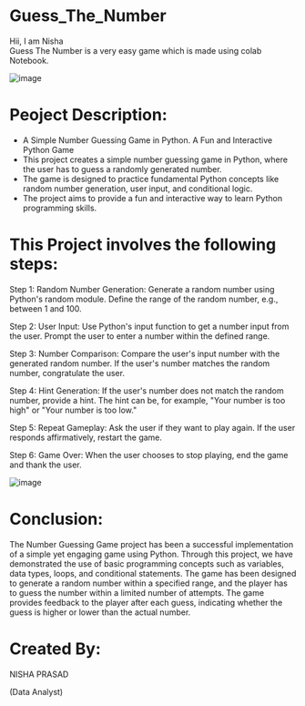# Guess_The_Number
Hii, I am Nisha  
Guess The Number is a very easy game which is made using colab Notebook.

 ![image](https://github.com/user-attachments/assets/fceefab9-06f5-4101-8d97-47dde78f4a75)

# Peoject Description:

- A Simple Number Guessing Game in Python. A Fun and Interactive Python Game
- This project creates a simple number guessing game in Python, where the user has to guess a randomly generated number.
- The game is designed to practice fundamental Python concepts like random number generation, user input, and conditional logic.
- The project aims to provide a fun and interactive way to learn Python programming skills.

# This Project involves the following steps:

 Step 1: Random Number Generation:
         Generate a random number using Python's random module.
         Define the range of the random number, e.g., between 1 and 100.

Step 2: User Input: Use Python's input function to get a number input from the user.
          Prompt the user to enter a number within the defined range.

Step 3: Number Comparison:
          Compare the user's input number with the generated random number.
          If the user's number matches the random number, congratulate the user.

Step 4: Hint Generation:
         If the user's number does not match the random number, provide a hint.
         The hint can be, for example, "Your number is too high" or "Your number is too low."

Step 5: Repeat Gameplay:
         Ask the user if they want to play again.
          If the user responds affirmatively, restart the game.

Step 6: Game Over:
          When the user chooses to stop playing, end the game and thank the user.


   ![image](https://github.com/user-attachments/assets/3f80a324-56ea-4c78-84f5-2ed4f46a6afd)


 # Conclusion:


   The Number Guessing Game project has been a successful implementation of a simple yet engaging game using Python.
   Through this project, we have demonstrated the use of basic programming concepts such as variables, data types, loops, and conditional statements.
   The game has been designed to generate a random number within a specified range, and the player has to guess the number within a limited number of attempts. 
   The game provides feedback to the player after each guess, indicating whether the guess is higher or lower than the actual number.


 # Created By:

  NISHA PRASAD

  (Data Analyst)



   



